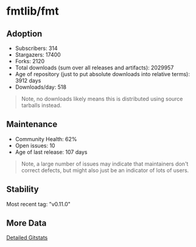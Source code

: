 # fmtlib/fmt

## Adoption

- Subscribers: 314
- Stargazers: 17400
- Forks: 2120
- Total downloads (sum over all releases and artifacts): 2029957
- Age of repository (just to put absolute downloads into relative terms): 3912 days
- Downloads/day: 518

> Note, no downloads likely means this is distributed using source tarballs instead.

## Maintenance

- Community Health: 62%
- Open issues: 10
- Age of last release: 107 days

> Note, a large number of issues may indicate that maintainers don't correct defects, but might also
> just be an indicator of lots of users.

## Stability

Most recent tag: "v0.11.0"

## More Data

[Detailed Gitstats](/bazel-catalog/gitstats/fmtlib/fmt)

